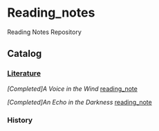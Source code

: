 # Reading_notes
Reading Notes Repository 
## Catalog

### [Literature](./Literature)

*[Completed]A Voice in the Wind* [reading_note](./Literature/A_voice_in_the_wind.md) 


*[Completed]An Echo in the Darkness* [reading_note](./Literature/An_echo_in_the_darkness.md)


### History
